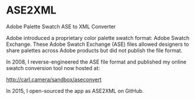 # ASE2XML
Adobe Palette Swatch ASE to XML Converter

Adobe introduced a proprietary color palette swatch format: 
Adobe Swatch Exchange.  These Adobe Swatch Exchange (ASE) files 
allowed designers to share palettes across Adobe products but 
did not publish the file format.

In 2008, I reverse-engineered the ASE file format and 
published my online swatch conversion tool now hosted at:

http://carl.camera/sandbox/aseconvert

In 2015, I open-sourced the app as ASE2XML on GitHub.


